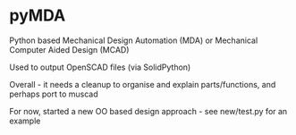 # pyMDA

Python based Mechanical Design Automation (MDA) or Mechanical Computer Aided Design (MCAD)

Used to output OpenSCAD files (via SolidPython)

Overall - it needs a cleanup to organise and explain parts/functions, and perhaps port to muscad

For now, started a new OO based design approach - see new/test.py for an example

